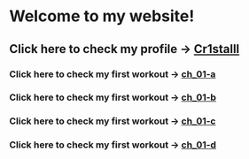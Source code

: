 # Welcome to my website!
## Click here to check my profile -> [Cr1stalll](https://github.com/Cr1stalll "悬停显示")
### Click here to check my first workout -> [ch_01-a](Cr1stalll.github.io/ch01/a.html)
### Click here to check my first workout -> [ch_01-b](Cr1stalll.github.io/ch01/b.html)
### Click here to check my first workout -> [ch_01-c](Cr1stalll.github.io/ch01/c.html)
### Click here to check my first workout -> [ch_01-d](Cr1stalll.github.io/ch01/d.html)
